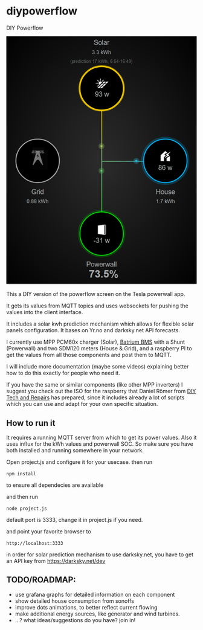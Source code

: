 # diypowerflow
DIY Powerflow

![alt text](https://github.com/frnandu/diypowerflow/blob/master/diypowerflow.PNG?raw=true)

This a DIY version of the powerflow screen on the Tesla powerwall app.

It gets its values from MQTT topics and uses websockets for pushing the values into the client interface.

It includes a solar kwh prediction mechanism which allows for flexible solar panels configuration. It bases on Yr.no and darksky.net API forecasts.

I currently use MPP PCM60x charger (Solar), [Batrium BMS](https://www.batrium.com/) with a Shunt (Powerwall) and two SDM120 meters (House & Grid),
and a raspberry PI to get the values from all those components and post them to MQTT.

I will include more documentation (maybe some videos) explaining better how to do this exactly for people who need it.

If you have the same or similar components (like other MPP inverters) I suggest you check out the ISO for the raspberry that
Daniel Römer from [DIY Tech and Repairs](http://diytechandrepairs.nu/raspberry-solar/) has prepared,
since it includes already a lot of scripts which you can use and adapt for your own specific situation.

## How to run it
It requires a running MQTT server from which to get its power values. 
Also it uses influx for the kWh values and powerwall SOC.
So make sure you have both installed and running somewhere in your network.

Open project.js and configure it for your usecase.
then run
```
npm install
```
to ensure all dependecies are available

and then run
```
node project.js
```

default port is 3333, change it in project.js if you need.

and point your favorite browser to 
```
http://localhost:3333
```

in order for solar prediction mechanism to use darksky.net, you have to get an API key from https://darksky.net/dev

## TODO/ROADMAP:
* use grafana graphs for detailed information on each component
* show detailed house consumption from sonoffs
* improve dots animations, to better reflect current flowing
* make additional energy sources, like generator and wind turbines.
* ...? what ideas/suggestions do you have? join in!


